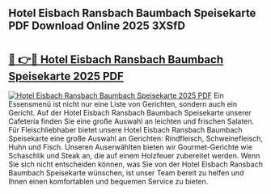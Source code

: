 ## Hotel Eisbach Ransbach Baumbach Speisekarte PDF Download Online 2025 3XSfD

# <h2><a href="http://gcb56m0.nevu.top/?p=Hotel+Eisbach+Ransbach+Baumbach+Speisekarte">🔗 👉🔴 Hotel Eisbach Ransbach Baumbach Speisekarte 2025 PDF</a></h2>

[![Hotel Eisbach Ransbach Baumbach Speisekarte 2025 PDF](https://i.imgur.com/dBaPXMq.png)](http://gcb56m0.nevu.top/?p=Hotel+Eisbach+Ransbach+Baumbach+Speisekarte)
Ein Essensmenü ist nicht nur eine Liste von Gerichten, sondern auch ein Gericht. Auf der Hotel Eisbach Ransbach Baumbach Speisekarte unserer Cafeteria finden Sie eine große Auswahl an leichten und frischen Salaten. Für Fleischliebhaber bietet unsere Hotel Eisbach Ransbach Baumbach Speisekarte eine große Auswahl an Gerichten: Rindfleisch, Schweinefleisch, Huhn und Fisch. Unseren Auserwählten bieten wir Gourmet-Gerichte wie Schaschlik und Steak an, die auf einem Holzfeuer zubereitet werden. Wenn Sie sich nicht entscheiden können, was Sie von der Hotel Eisbach Ransbach Baumbach Speisekarte wünschen, ist unser Team bereit zu helfen und Ihnen einen komfortablen und bequemen Service zu bieten.

